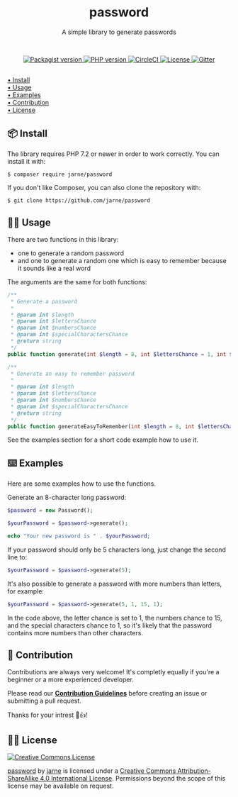 <h1 align="center">password</h1>
<p align="center">A simple library to generate passwords</p>

<br>

<p align="center">
    <a href="https://packagist.org/packages/jarne/password">
        <img src="https://img.shields.io/packagist/v/jarne/password.svg" alt="Packagist version">
    </a>
    <a href="https://php.net">
        <img src="https://img.shields.io/packagist/php-v/jarne/password.svg" alt="PHP version">
    </a>
    <a href="https://circleci.com/gh/jarne/password">
    <img src="https://img.shields.io/circleci/project/github/jarne/password.svg" alt="CircleCI">
    </a>
    <a href="https://github.com/jarne/password/blob/master/LICENSE">
        <img src="https://img.shields.io/badge/license-CC--BY--SA--4.0-orange.svg" alt="License">
    </a>
    <a href="https://gitter.im/jarne/password">
        <img src="https://img.shields.io/gitter/room/jarne/password.svg" alt="Gitter">
    </a>
</p>

##

[• Install](#-install)  
[• Usage](#-usage)  
[• Examples](#%EF%B8%8F-examples)  
[• Contribution](#-contribution)  
[• License](#%EF%B8%8F-license)

## 📦 Install
The library requires PHP 7.2 or newer in order to work correctly. You can install it with:

```
$ composer require jarne/password
```

If you don't like Composer, you can also clone the repository with:

```
$ git clone https://github.com/jarne/password
```

## 👨‍💻 Usage
There are two functions in this library:
- one to generate a random password
- and one to generate a random one which is easy to remember because it sounds like a real word

The arguments are the same for both functions:

```php
/**
 * Generate a password
 *
 * @param int $length
 * @param int $lettersChance
 * @param int $numbersChance
 * @param int $specialCharactersChance
 * @return string
 */
public function generate(int $length = 8, int $lettersChance = 1, int $numbersChance = 1, int $specialCharactersChance = 1): string
```

```php
/**
 * Generate an easy to remember password
 *
 * @param int $length
 * @param int $lettersChance
 * @param int $numbersChance
 * @param int $specialCharactersChance
 * @return string
 */
public function generateEasyToRemember(int $length = 8, int $lettersChance = 1, int $numbersChance = 1, int $specialCharactersChance = 1): string
```

See the examples section for a short code example how to use it.

## ⌨️ Examples
Here are some examples how to use the functions.

Generate an 8-character long password:

```php
$password = new Password();

$yourPassword = $password->generate();

echo "Your new password is " . $yourPassword;
```

If your password should only be 5 characters long, just change the second line to:

```php
$yourPassword = $password->generate(5);
```

It's also possible to generate a password with more numbers than letters, for example:

```php
$yourPassword = $password->generate(5, 1, 15, 1);
```

In the code above, the letter chance is set to 1, the numbers chance to 15, and the special characters chance to 1, so it's likely that the password contains more numbers than other characters.

## 🙋‍ Contribution
Contributions are always very welcome! It's completly equally if you're a beginner or a more experienced developer.

Please read our **[Contribution Guidelines](CONTRIBUTING.md)** before creating an issue or submitting a pull request.

Thanks for your intrest 🎉👍!

## 👨‍⚖️ License
[![Creative Commons License](https://i.creativecommons.org/l/by-sa/4.0/88x31.png)](http://creativecommons.org/licenses/by-sa/4.0/)

[password](https://github.com/jarne/password) by [jarne](https://github.com/jarne) is licensed under a [Creative Commons Attribution-ShareAlike 4.0 International License](http://creativecommons.org/licenses/by-sa/4.0/). Permissions beyond the scope of this license may be available on request.
